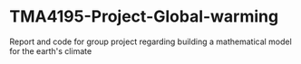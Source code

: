 # TMA4195-Project-Global-warming
Report and code for group project regarding building a mathematical model for the earth's climate
